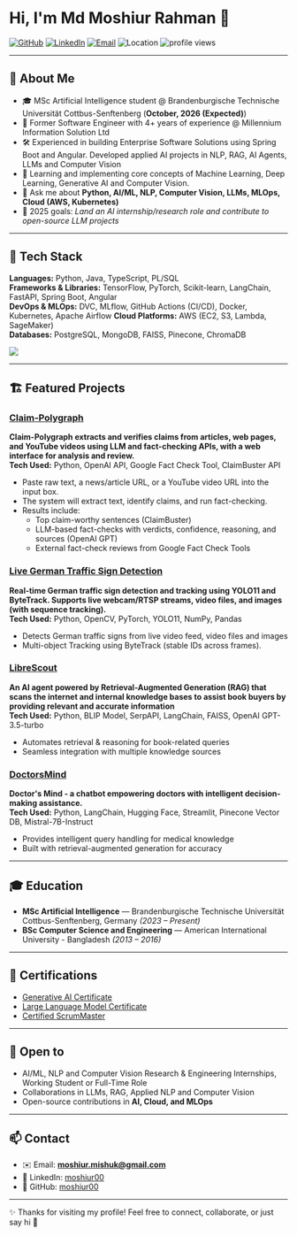 # Hi, I'm Md Moshiur Rahman 👋

<p align="left">
  <a href="https://github.com/moshiur00"><img src="https://img.shields.io/badge/GitHub-moshiur00-181717?logo=github" alt="GitHub"></a>
  <a href="https://www.linkedin.com/in/moshiur00"><img src="https://img.shields.io/badge/LinkedIn-moshiur00-0A66C2?logo=linkedin&logoColor=white" alt="LinkedIn"></a>
  <a href="mailto:moshiur.mishuk@gmail.com"><img src="https://img.shields.io/badge/Email-moshiur.mishuk%40gmail.com-D14836?logo=gmail&logoColor=white" alt="Email"></a>
  <img src="https://img.shields.io/badge/Location-Cottbus,%20Germany-4CAF50?logo=google-maps&logoColor=white" alt="Location"/>
  <img src="https://komarev.com/ghpvc/?username=moshiur00&label=Visitors&color=0e75b6&style=flat" alt="profile views"/>
</p>

---

## 🚀 About Me

- 🎓 MSc Artificial Intelligence student @ Brandenburgische Technische Universität Cottbus-Senftenberg (**October, 2026 (Expected)**)
- 💼 Former Software Engineer with 4+ years of experience @ Millennium Information Solution Ltd
- 🛠️ Experienced in building Enterprise Software Solutions using Spring Boot and Angular. Developed applied AI projects in NLP, RAG, AI Agents, LLMs and Computer Vision
- 🌱 Learning and implementing core concepts of Machine Learning, Deep Learning, Generative AI and Computer Vision.
- 💬 Ask me about **Python, AI/ML, NLP, Computer Vision, LLMs, MLOps, Cloud (AWS, Kubernetes)**
- 🎯 2025 goals: _Land an AI internship/research role and contribute to open-source LLM projects_

---

## 🧰 Tech Stack

**Languages:** Python, Java, TypeScript, PL/SQL  
**Frameworks & Libraries:** TensorFlow, PyTorch, Scikit-learn, LangChain, FastAPI, Spring Boot, Angular  
**DevOps & MLOps:** DVC, MLflow, GitHub Actions (CI/CD), Docker, Kubernetes, Apache Airflow
**Cloud Platforms:** AWS (EC2, S3, Lambda, SageMaker)  
**Databases:** PostgreSQL, MongoDB, FAISS, Pinecone, ChromaDB

<p>
  <img src="https://skillicons.dev/icons?i=python,java,ts,react,angular,spring,fastapi,tensorflow,pytorch,aws,docker,kubernetes,postgres,mongodb,git,airflow&perline=9"/>
</p>

---

## 🏗️ Featured Projects

### [Claim-Polygraph](https://github.com/moshiur00/Claim-Polygraph)
**Claim-Polygraph extracts and verifies claims from articles, web pages, and YouTube videos using LLM and fact-checking APIs, with a web interface for analysis and review.**  
**Tech Used:** Python, OpenAI API, Google Fact Check Tool, ClaimBuster API

- Paste raw text, a news/article URL, or a YouTube video URL into the input box.
- The system will extract text, identify claims, and run fact-checking.
- Results include:
    - Top claim-worthy sentences (ClaimBuster)
    - LLM-based fact-checks with verdicts, confidence, reasoning, and sources (OpenAI GPT)
    - External fact-check reviews from Google Fact Check Tools

### [Live German Traffic Sign Detection](https://github.com/moshiur00/Live-German-Traffic-Sign-Detection)
**Real-time German traffic sign detection and tracking using YOLO11 and ByteTrack. Supports live webcam/RTSP streams, video files, and images (with sequence tracking).**  
**Tech Used:** Python, OpenCV, PyTorch, YOLO11, NumPy, Pandas

- Detects German traffic signs from live video feed, video files and images
- Multi-object Tracking using ByteTrack (stable IDs across frames).

### [LibreScout](https://github.com/moshiur00/LibreScout)
**An AI agent powered by Retrieval-Augmented Generation (RAG) that scans the internet and internal knowledge bases to assist book buyers by providing relevant and accurate information**  
**Tech Used:** Python, BLIP Model, SerpAPI, LangChain, FAISS, OpenAI GPT-3.5-turbo

- Automates retrieval & reasoning for book-related queries
- Seamless integration with multiple knowledge sources

### [DoctorsMind](https://github.com/moshiur00/DoctorsMind)
**Doctor's Mind - a chatbot empowering doctors with intelligent decision-making assistance.**  
**Tech Used:** Python, LangChain, Hugging Face, Streamlit, Pinecone Vector DB, Mistral-7B-Instruct

- Provides intelligent query handling for medical knowledge
- Built with retrieval-augmented generation for accuracy


---

## 🎓 Education

- **MSc Artificial Intelligence** — Brandenburgische Technische Universität Cottbus-Senftenberg, Germany _(2023 – Present)_
- **BSc Computer Science and Engineering** — American International University - Bangladesh _(2013 – 2016)_

---

## 📜 Certifications

- [Generative AI Certificate](<https://www.cloudskillsboost.google/public_profiles/b6a9bddf-6622-4ec2-8c10-6a739e043499/badges/15006444>)  
- [Large Language Model Certificate](<https://www.cloudskillsboost.google/public_profiles/b6a9bddf-6622-4ec2-8c10-6a739e043499/badges/14976565>)  
- [Certified ScrumMaster](<https://certification.scrumalliance.org/accounts/1645206-md-moshiur-rahman/certifications/1946115-csm>)  
---

## 🤝 Open to

- AI/ML, NLP and Computer Vision Research & Engineering Internships, Working Student or Full-Time Role 
- Collaborations in LLMs, RAG, Applied NLP and Computer Vision
- Open-source contributions in **AI, Cloud, and MLOps**

---

## 📫 Contact

- ✉️ Email: **moshiur.mishuk@gmail.com**
- 💼 LinkedIn: [moshiur00](https://www.linkedin.com/in/moshiur00)
- 🐙 GitHub: [moshiur00](https://github.com/moshiur00)


---

✨ Thanks for visiting my profile! Feel free to connect, collaborate, or just say hi 🚀

